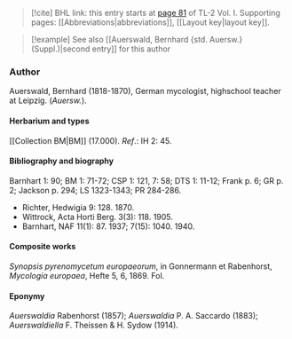 > [!cite] BHL link: this entry starts at [page 81](https://www.biodiversitylibrary.org/item/103414#page/129/mode/1up) of TL-2 Vol. I.
> Supporting pages: [[Abbreviations|abbreviations]], [[Layout key|layout key]].

> [!example] See also [[Auerswald, Bernhard {std. Auersw.} (Suppl.)|second entry]] for this author

### Author

Auerswald, Bernhard (1818-1870), German mycologist, highschool teacher at Leipzig. (*Auersw.*).

#### Herbarium and types

[[Collection BM|BM]] (17.000).
*Ref*.: IH 2: 45.

#### Bibliography and biography

Barnhart 1: 90; BM 1: 71-72; CSP 1: 121, 7: 58; DTS 1: 11-12; Frank p. 6; GR p. 2; Jackson p. 294; LS 1323-1343; PR 284-286.
- Richter, Hedwigia 9: 128. 1870.
- Wittrock, Acta Horti Berg. 3(3): 118. 1905.
- Barnhart, NAF 11(1): 87. 1937; 7(15): 1040. 1940.

#### Composite works

*Synopsis pyrenomycetum europaeorum*, in Gonnermann et Rabenhorst, *Mycologia europaea*, Hefte 5, 6, 1869. Fol.

#### Eponymy

*Auerswaldia* Rabenhorst (1857); *Auerswaldia* P. A. Saccardo (1883); *Auerswaldiella* F. Theissen & H. Sydow (1914).

